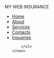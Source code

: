 <!DOCTYPE html>
<html lang="en">
<head>
    <meta charset="UTF-8">
    <meta name="viewport" content="width=device-width, initial-scale=1.0">
    <title>My insurance</title>
    <link rel="stylesheet" href="insurance.css">
    <link rel="stylesheet" href="https://cdnjs.cloudflare.com/ajax/libs/font-awesome/4.7.0/css/font-awesome.min.css">

</head>
<body>
    <div class="header">
    <nav>
        <label class="logo">MY WEB INSURANCE </label>
        <ul>
            <li><a class="active" href="#"><i class="fa fa-home"></i> Home</a></li> 
            <li><a href="about.html"><i class="fa fa-info-circle"></i> About</a></li>
            <li><a href="services.html"><i class="fa fa-wrench"></i> Services</a></li>
            <li><a href="#"><i class="fa fa-phone"></i> Contacts </a></li>
            <li><a href="inquiry.html"><i class="fa fa-question-circle"></i> Inqueries</a></li>

        </ul>
    </nav>
</div>
</body>
</html>

